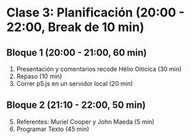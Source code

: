 # Clase 3: Planificación (20:00 - 22:00, Break de 10 min)
## Bloque 1 (20:00 - 21:00, 60 min)
1. Presentación y comentarios recode Hélio Oiticica (30 min)
2. Repaso (10 min)
4. Correr p5.js en un servidor local (20 min)

## Bloque 2 (21:10 - 22:00, 50 min)
5. Referentes: Muriel Cooper y John Maeda (5 min)
6. Programar Texto (45 min)

